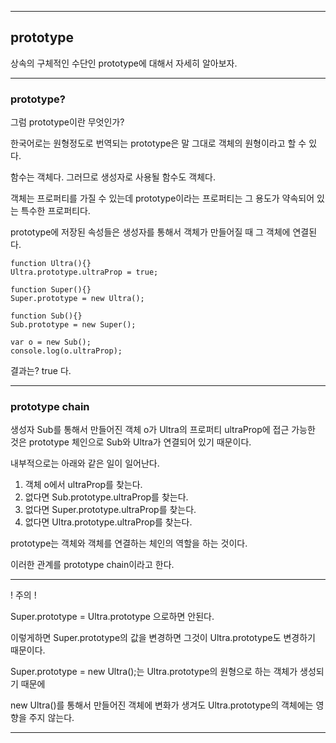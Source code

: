 ***
## prototype

상속의 구체적인 수단인 prototype에 대해서 자세히 알아보자.
***

### prototype?

그럼 prototype이란 무엇인가? 

한국어로는 원형정도로 번역되는 prototype은 말 그대로 객체의 원형이라고 할 수 있다. 

함수는 객체다. 그러므로 생성자로 사용될 함수도 객체다. 

객체는 프로퍼티를 가질 수 있는데 prototype이라는 프로퍼티는 그 용도가 약속되어 있는 특수한 프로퍼티다. 

prototype에 저장된 속성들은 생성자를 통해서 객체가 만들어질 때 그 객체에 연결된다. 

    function Ultra(){}
    Ultra.prototype.ultraProp = true;
    
    function Super(){}
    Super.prototype = new Ultra();
    
    function Sub(){}
    Sub.prototype = new Super();
    
    var o = new Sub();
    console.log(o.ultraProp);

결과는? true 다.

***

### prototype chain

생성자 Sub를 통해서 만들어진 객체 o가 Ultra의 프로퍼티 ultraProp에 접근 가능한 것은 prototype 체인으로 Sub와 Ultra가 연결되어 있기 때문이다. 

내부적으로는 아래와 같은 일이 일어난다.

1) 객체 o에서 ultraProp를 찾는다.
2) 없다면 Sub.prototype.ultraProp를 찾는다.
3) 없다면 Super.prototype.ultraProp를 찾는다.
4) 없다면 Ultra.prototype.ultraProp를 찾는다.

prototype는 객체와 객체를 연결하는 체인의 역할을 하는 것이다. 

이러한 관계를 prototype chain이라고 한다.

***
! 주의 !

Super.prototype = Ultra.prototype 으로하면 안된다. 

이렇게하면 Super.prototype의 값을 변경하면 그것이 Ultra.prototype도 변경하기 때문이다. 

Super.prototype = new Ultra();는 Ultra.prototype의 원형으로 하는 객체가 생성되기 때문에 

new Ultra()를 통해서 만들어진 객체에 변화가 생겨도 Ultra.prototype의 객체에는 영향을 주지 않는다.

***